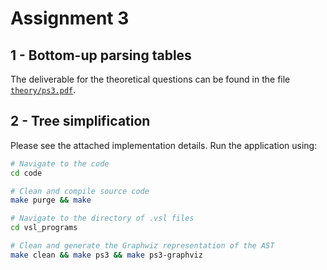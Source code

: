 # Assignment 3

## 1 - Bottom-up parsing tables

The deliverable for the theoretical questions can be found in the file [`theory/ps3.pdf`](./theory/ps3.pdf).

## 2 - Tree simplification

Please see the attached implementation details. Run the application using:

```sh
# Navigate to the code
cd code

# Clean and compile source code
make purge && make

# Navigate to the directory of .vsl files
cd vsl_programs

# Clean and generate the Graphwiz representation of the AST
make clean && make ps3 && make ps3-graphviz
```
